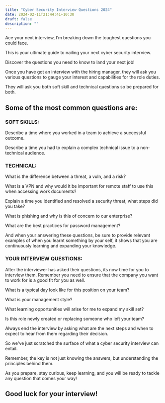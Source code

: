```yaml
---
title: "Cyber Security Interview Questions 2024"
date: 2024-02-11T21:44:41+10:30
draft: false
description: ""
---
```


Ace your next interview, I’m breaking down the toughest questions you could face.

This is your ultimate guide to nailing your next cyber security interview.

Discover the questions you need to know to land your next job!

Once you have got an interview with the hiring manager, they will ask you various questions to gauge your interest and capabilities for the role duties.

They will ask you both soft skill and technical questions so be prepared for both.

## Some of the most common questions are:

### SOFT SKILLS:

Describe a time where you worked in a team to achieve a successful outcome.

Describe a time you had to explain a complex technical issue to a non-technical audience.

### TECHNICAL:

What is the difference between a threat, a vuln, and a risk?

What is a VPN and why would it be important for remote staff to use this when accessing work documents?

Explain a time you identified and resolved a security threat, what steps did you take?

What is phishing and why is this of concern to our enterprise?

What are the best practices for password management?

And when your answering these questions, be sure to provide relevant examples of when you learnt something by your self, it shows that you are continuously learning and expanding your knowledge.

### YOUR INTERVIEW QUESTIONS:

After the interviewer has asked their questions, its now time for you to interview them. Remember you need to ensure that the company you want to work for is a good fit for you as well.

What is a typical day look like for this position on your team?

What is your management style?

What learning opportunities will arise for me to expand my skill set?

Is this role newly created or replacing someone who left your team?


Always end the interview by asking what are the next steps and when to expect to hear from them regarding their decision.



So we've just scratched the surface of what a cyber security interview can entail.

Remember, the key is not just knowing the answers, but understanding the principles behind them. 

As you prepare, stay curious, keep learning, and you will be ready to tackle any question that comes your way!


## Good luck for your interview!